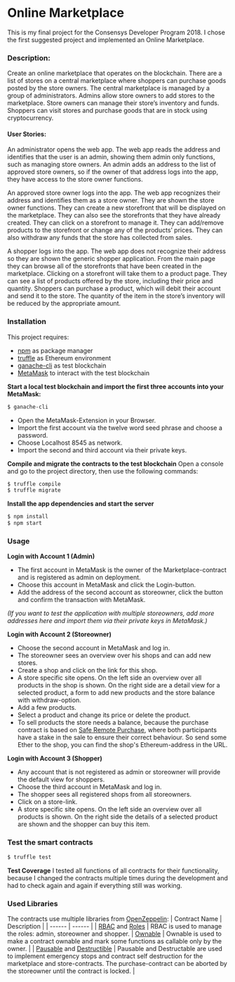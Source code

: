 # Online Marketplace

This is my final project for the Consensys Developer Program 2018. 
I chose the first suggested project and implemented an Online Marketplace.

### Description: 
Create an online marketplace that operates on the blockchain.
There are a list of stores on a central marketplace where shoppers can purchase goods posted by the store owners.
The central marketplace is managed by a group of administrators. Admins allow store owners to add stores to the marketplace. Store owners can manage their store’s inventory and funds. Shoppers can visit stores and purchase goods that are in stock using cryptocurrency. 
 
#### User Stories:
An administrator opens the web app. The web app reads the address and identifies that the user is an admin, showing them admin only functions, such as managing store owners. An admin adds an address to the list of approved store owners, so if the owner of that address logs into the app, they have access to the store owner functions.
 
An approved store owner logs into the app. The web app recognizes their address and identifies them as a store owner. They are shown the store owner functions. They can create a new storefront that will be displayed on the marketplace. They can also see the storefronts that they have already created. They can click on a storefront to manage it. They can add/remove products to the storefront or change any of the products’ prices. They can also withdraw any funds that the store has collected from sales.
 
A shopper logs into the app. The web app does not recognize their address so they are shown the generic shopper application. From the main page they can browse all of the storefronts that have been created in the marketplace. Clicking on a storefront will take them to a product page. They can see a list of products offered by the store, including their price and quantity. Shoppers can purchase a product, which will debit their account and send it to the store. The quantity of the item in the store’s inventory will be reduced by the appropriate amount.

### Installation
This project requires:
- [npm](https://www.npmjs.com/get-npm) as package manager
- [truffle](https://www.npmjs.com/package/truffle) as Ethereum environment
- [ganache-cli](https://www.npmjs.com/package/ganache-cli) as test blockchain
- [MetaMask](https://metamask.io/) to interact with the test blockchain

**Start a local test blockchain and import the first three accounts into your MetaMask:**
```sh
$ ganache-cli
```
- Open the MetaMask-Extension in your Browser.
- Import the first account via the twelve word seed phrase and choose a password.
- Choose Localhost 8545 as network.
- Import the second and third account via their private keys.

**Compile and migrate the contracts to the test blockchain**
Open a console and go to the project directory, then use the following commands:
```sh
$ truffle compile
$ truffle migrate
```
**Install the app dependencies and start the server**
```sh
$ npm install
$ npm start
```

### Usage
**Login with Account 1 (Admin)**
- The first account in MetaMask is the owner of the Marketplace-contract and is registered as admin on deployment.
- Choose this account in MetaMask and click the Login-button.
- Add the address of the second account as storeowner, click the button and confirm the transaction with MetaMask.

*(If you want to test the application with multiple storeowners, add more addresses here and import them via their private keys in MetaMask.)*

**Login with Account 2 (Storeowner)**
- Choose the second account in MetaMask and log in.
- The storeowner sees an overview over his shops and can add new stores.
- Create a shop and click on the link for this shop.
- A store specific site opens. On the left side an overview over all products in the shop is shown. On the right side are a detail view for a selected product, a form to add new products and the store balance with withdraw-option.
- Add a few products.
- Select a product and change its price or delete the product.
- To sell products the store needs a balance, because the purchase contract is based on [Safe Remote Purchase](https://solidity.readthedocs.io/en/v0.4.24/solidity-by-example.html#safe-remote-purchase), where both participants have a stake in the sale to ensure their correct behaviour. So send some Ether to the shop, you can find the shop's Ethereum-address in the URL.

**Login with Account 3 (Shopper)**
- Any account that is not registered as admin or storeowner will provide the default view for shoppers.
- Choose the third account in MetaMask and log in.
- The shopper sees all registered shops from all storeowners.
- Click on a store-link.
- A store specific site opens. On the left side an overview over all products is shown. On the right side the details of a selected product are shown and the shopper can buy this item.

### Test the smart contracts
```sh
$ truffle test
```
**Test Coverage**
I tested all functions of all contracts for their functionality, because I changed the contracts multiple times during the development and had to check again and again if everything still was working.

### Used Libraries
The contracts use multiple libraries from [OpenZeppelin](https://github.com/OpenZeppelin/openzeppelin-solidity):
| Contract Name | Description  |
| ------ | ------ |
| [RBAC](https://github.com/OpenZeppelin/openzeppelin-solidity/blob/master/contracts/access/rbac/RBAC.sol) and [Roles](https://github.com/OpenZeppelin/openzeppelin-solidity/blob/master/contracts/access/rbac/Roles.sol) | RBAC is used to manage the roles: admin, storeowner and shopper.
| [Ownable](https://github.com/OpenZeppelin/openzeppelin-solidity/blob/master/contracts/ownership/Ownable.sol) | Ownable is used to make a contract ownable and mark some functions as callable only by the owner. |
| [Pausable](https://github.com/OpenZeppelin/openzeppelin-solidity/blob/master/contracts/lifecycle/Pausable.sol) and [Destructible](https://github.com/OpenZeppelin/openzeppelin-solidity/blob/master/contracts/lifecycle/Destructible.sol) | Pausable and Destructable are used to implement emergency stops and contract self destruction for the marketplace and store-contracts. The purchase-contract can be aborted by the storeowner until the contract is locked. |